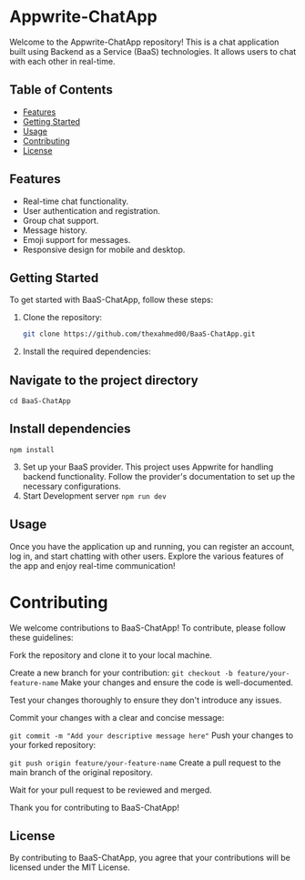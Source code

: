 # Appwrite-ChatApp

Welcome to the Appwrite-ChatApp repository! This is a chat application built using Backend as a Service (BaaS) technologies. It allows users to chat with each other in real-time.

## Table of Contents

- [Features](#features)
- [Getting Started](#getting-started)
- [Usage](##usage)
- [Contributing](#contributing)
- [License](##license)

## Features

- Real-time chat functionality.
- User authentication and registration.
- Group chat support.
- Message history.
- Emoji support for messages.
- Responsive design for mobile and desktop.

## Getting Started

To get started with BaaS-ChatApp, follow these steps:

1. Clone the repository:

   ```bash
   git clone https://github.com/thexahmed00/BaaS-ChatApp.git
2. Install the required dependencies:
  ## Navigate to the project directory
    cd BaaS-ChatApp
  ## Install dependencies
    npm install
3. Set up your BaaS provider. This project uses Appwrite for handling backend functionality. Follow the provider's documentation to set up the necessary configurations.
4. Start Development server
   `npm run dev`
## Usage
Once you have the application up and running, you can register an account, log in, and start chatting with other users. Explore the various features of the app and enjoy real-time communication!

# Contributing
We welcome contributions to BaaS-ChatApp! To contribute, please follow these guidelines:

Fork the repository and clone it to your local machine.

Create a new branch for your contribution:
`git checkout -b feature/your-feature-name`
Make your changes and ensure the code is well-documented.

Test your changes thoroughly to ensure they don't introduce any issues.

Commit your changes with a clear and concise message:

`git commit -m "Add your descriptive message here"`
Push your changes to your forked repository:

`git push origin feature/your-feature-name`
Create a pull request to the main branch of the original repository.

Wait for your pull request to be reviewed and merged.

Thank you for contributing to BaaS-ChatApp!

## License
By contributing to BaaS-ChatApp, you agree that your contributions will be licensed under the MIT License.
